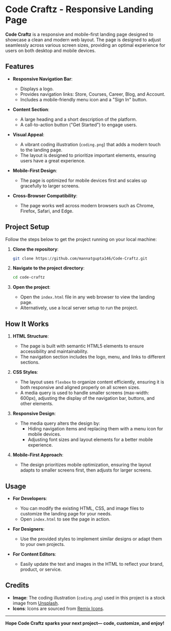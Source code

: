 # Code Craftz - Responsive Landing Page

**Code Craftz** is a responsive and mobile-first landing page designed to showcase a clean and modern web layout. The page is designed to adjust seamlessly across various screen sizes, providing an optimal experience for users on both desktop and mobile devices.

## Features

- **Responsive Navigation Bar**: 
    - Displays a logo.
    - Provides navigation links: Store, Courses, Career, Blog, and Account.
    - Includes a mobile-friendly menu icon and a "Sign In" button.
    
- **Content Section**: 
    - A large heading and a short description of the platform.
    - A call-to-action button ("Get Started") to engage users.
    
- **Visual Appeal**:
    - A vibrant coding illustration (`coding.png`) that adds a modern touch to the landing page.
    - The layout is designed to prioritize important elements, ensuring users have a great experience.

- **Mobile-First Design**: 
    - The page is optimized for mobile devices first and scales up gracefully to larger screens.

- **Cross-Browser Compatibility**:
    - The page works well across modern browsers such as Chrome, Firefox, Safari, and Edge.

## Project Setup

Follow the steps below to get the project running on your local machine:

1. **Clone the repository**:

    ```bash
    git clone https://github.com/mannatgupta146/Code-Craftz.git
    ```

2. **Navigate to the project directory**:

    ```bash
    cd code-craftz
    ```

3. **Open the project**:
    - Open the `index.html` file in any web browser to view the landing page.
    - Alternatively, use a local server setup to run the project.

## How It Works

1. **HTML Structure**: 
    - The page is built with semantic HTML5 elements to ensure accessibility and maintainability. 
    - The navigation section includes the logo, menu, and links to different sections.
    
2. **CSS Styles**: 
    - The layout uses `flexbox` to organize content efficiently, ensuring it is both responsive and aligned properly on all screen sizes.
    - A media query is used to handle smaller screens (max-width: 600px), adjusting the display of the navigation bar, buttons, and other elements.
    
3. **Responsive Design**:
    - The media query alters the design by:
        - Hiding navigation items and replacing them with a menu icon for mobile devices.
        - Adjusting font sizes and layout elements for a better mobile experience.

4. **Mobile-First Approach**:
    - The design prioritizes mobile optimization, ensuring the layout adapts to smaller screens first, then adjusts for larger screens.

## Usage

- **For Developers**: 
    - You can modify the existing HTML, CSS, and image files to customize the landing page for your needs.
    - Open `index.html` to see the page in action.
  
- **For Designers**: 
    - Use the provided styles to implement similar designs or adapt them to your own projects.

- **For Content Editors**: 
    - Easily update the text and images in the HTML to reflect your brand, product, or service.

## Credits

- **Image**: The coding illustration (`coding.png`) used in this project is a stock image from [Unsplash](https://unsplash.com/).
- **Icons**: Icons are sourced from [Remix Icons](https://remixicon.com/).

---
**Hope Code Craftz sparks your next project— code, customize, and enjoy!**